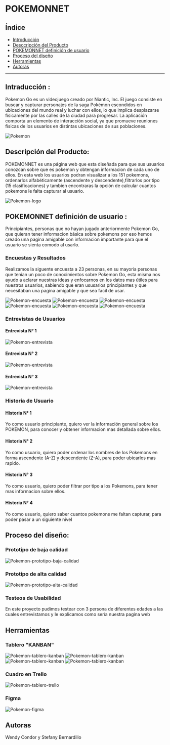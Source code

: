 # POKEMONNET

## Índice

* [Introducción](#introducción)
* [Desccripción del Producto](#descripción-del-producto)
* [POKEMONNET definición de usuario](#POKEMONNET-definición-de-usuario)
* [Proceso del diseño](#proceso-del-diseño)
* [Herramientas](#herramientas)
* [Autoras](#autoras)
***

## Intraducción :
Pokemon Go es un videojuego creado por Niantic, Inc. El juego consiste en buscar y capturar personajes de la saga Pokémon escondidos en ubicaciones del mundo real y luchar con ellos, lo que implica desplazarse físicamente por las calles de la ciudad para progresar. La aplicación comporta un elemento de interacción social, ya que promueve reuniones físicas de los usuarios en distintas ubicaciones de sus poblaciones.

![Pokemon](src/img/bannerimg.jpg)


## Descripción del Producto:

POKEMONNET es una página web que esta diseñada para que sus usuarios conozcan sobre que es pokemon y obtengan informacion de cada uno de ellos. En esta web los usuarios podran visualizar a los 151 pokemons, ordenarlos alfabéticamente (ascendente y descendente),filtrarlos por tipo (15 clasificaciones) y tambien encontraras la opción de calcular cuantos pokemons le falta capturar al usuario.

![Pokemon-logo](src/img/Logopagina.png)

## POKEMONNET definición de usuario :

Principiantes, personas que no hayan jugado anteriormente Pokemon Go, que quieran tener informacion básica sobre pokemons por eso hemos creado una pagina amigable con informacion importante para que el usuario se sienta comodo al usarlo. 

### Encuestas y Resultados

Realizamos la siguente encuesta a 23 personas, en su mayoria personas que tenian un poco de conocimientos sobre Pokemon Go, esta misma nos ayudo a aclarar nuestras ideas y enfocarnos en los datos mas útiles para nuestros usuarios, sabiendo que eran ususarios principiantes y que necesitaban una pagina amigable y que sea facil de usar.

![Pokemon-encuesta](src/img/enc1.png)
![Pokemon-encuesta](src/img/enc2.png)
![Pokemon-encuesta](src/img/enc3.png)
![Pokemon-encuesta](src/img/enc4.png)
![Pokemon-encuesta](src/img/enc5.png)
![Pokemon-encuesta](src/img/enc6.png)

### Entrevistas de Usuarios

#### Entrevista N° 1

![Pokemon-entrevista](src/img/entrevista1.jpg)

#### Entrevista N° 2

![Pokemon-entrevista](src/img/entrevista2.jpg)

#### Entrevista N° 3

![Pokemon-entrevista](src/img/entrevista3.jpg)

### Historia de Usuario

#### Historia N° 1
Yo como usuario principiante, quiero ver la información general sobre los POKEMON, para conocer y obtener informacion mas detallada sobre ellos.

#### Historia N° 2
Yo como usuario, quiero poder ordenar los nombres de los Pokemons en forma ascendente (A-Z) y descendente (Z-A), para poder ubicarlos mas rapido.

#### Historia N° 3
Yo como usuario, quiero poder filtrar por tipo a los Pokemons, para tener mas informacion sobre ellos.

#### Historia N° 4
Yo como usuario, quiero saber cuantos pokemons me faltan capturar, para poder pasar a un siguiente nivel


## Proceso del diseño:

### Prototipo de baja calidad
  ![Pokemon-prototipo-baja-calidad](src/img/prototipobaja.jpg)

### Prototipo de alta calidad
  ![Pokemon-prototipo-alta-calidad](src/img/pokeinicio.jpg)

### Testeos de Usabilidad
En este proyecto pudimos testear con 3 persona de diferentes edades a las cuales entrevistamos y le explicamos como sería nuestra pagina web

## Herramientas

### Tablero "KANBAN"
![Pokemon-tablero-kanban](src/img/kanban1.jpg)
![Pokemon-tablero-kanban](src/img/kanban2.jpg)
![Pokemon-tablero-kanban](src/img/kanban3.jpg)
![Pokemon-tablero-kanban](src/img/kanban4.jpg)

### Cuadro en Trello
![Pokemon-tablero-trello](src/img/trello.jpg)

### Figma
![Pokemon-figma](src/img/figma1.jpg)

## Autoras

Wendy Condor y Stefany Bernardillo

